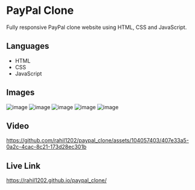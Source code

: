 # PayPal Clone
Fully responsive PayPal clone website using HTML, CSS and JavaScript.

## Languages
- HTML
- CSS
- JavaScript

## Images
![image](https://github.com/rahil1202/paypal_clone/assets/104057403/c8045667-2dcd-464d-b545-ce51f3470eb0)
![image](https://github.com/rahil1202/paypal_clone/assets/104057403/ff177a3f-51f4-4ede-bb9f-5ad9af030da7)
![image](https://github.com/rahil1202/paypal_clone/assets/104057403/188f45ad-2c45-44a5-85d6-0af36a682bb0)
![image](https://github.com/rahil1202/paypal_clone/assets/104057403/9a4f3d14-2728-44f8-aef9-97c1b88baf8a)
![image](https://github.com/rahil1202/paypal_clone/assets/104057403/b6854235-6893-4035-904f-b31085740e52)


## Video

https://github.com/rahil1202/paypal_clone/assets/104057403/407e33a5-0a2c-4cac-8c21-173d28ec301b




## Live Link
https://rahil1202.github.io/paypal_clone/


  

